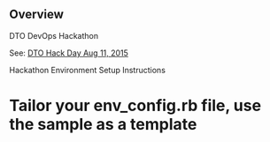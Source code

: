 ## Overview ##

DTO DevOps Hackathon

See: [DTO Hack Day Aug 11, 2015](http://kb.dtosolutions.com/wiki/DTO_Hack_Day_08/11/2015/ToDo)


Hackathon Environment Setup Instructions

# Tailor your env_config.rb file, use the sample as a template
# 
